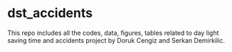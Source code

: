 # dst_accidents
This repo includes all the codes, data, figures, tables related to day light saving time and accidents project by Doruk Cengiz and Serkan Demirkilic.
